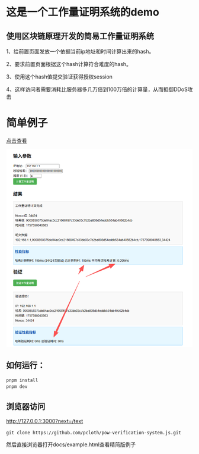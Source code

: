 # 这是一个工作量证明系统的demo

## 使用区块链原理开发的简易工作量证明系统

1、给前置页面发放一个依据当前ip地址和时间计算出来的hash。

2、要求前置页面根据这个hash计算符合难度的hash。

3、使用这个hash值提交验证获得授权session

4、这样访问者需要消耗比服务器多几万倍到100万倍的计算量，从而抵御DDoS攻击

# 简单例子
[点击查看](./docs/example.html)

![例子图片](./public/exp.png)


## 如何运行：
```sh
pnpm install
pnpm dev
```

## 浏览器访问
http://127.0.0.1:3000?next=/text


```
git clone https://github.com/pcloth/pow-verification-system.js.git
```

然后直接浏览器打开docs/example.html查看精简版例子